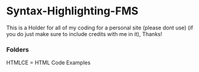 # Syntax-Highlighting-FMS
This is a Holder for all of my coding for a personal site (please dont use) (if you do just make sure to include credits with me in it), Thanks!
### Folders
HTMLCE = HTML Code Examples
